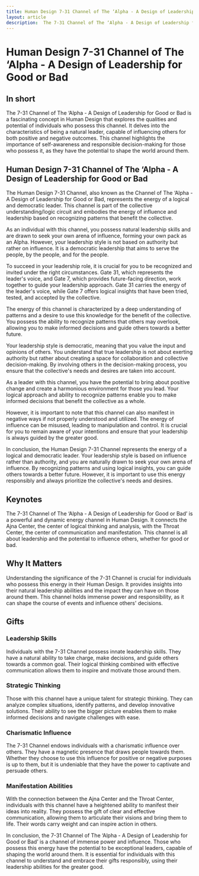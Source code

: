 ```yaml
---
title: Human Design 7-31 Channel of The ‘Alpha - A Design of Leadership for Good or Bad
layout: article
description:  The 7-31 Channel of The ‘Alpha - A Design of Leadership for Good or Bad is a fascinating concept in Human Design that explores the qualities and potential of individuals who possess this channel. It delves into the characteristics of being a natural leader, capable of influencing others for both positive and negative outcomes. This channel highlights the importance of self-awareness and responsible decision-making for those who possess it, as they have the potential to shape the world around them.
---
```

# Human Design 7-31 Channel of The ‘Alpha - A Design of Leadership for Good or Bad
## In short
 The 7-31 Channel of The ‘Alpha - A Design of Leadership for Good or Bad is a fascinating concept in Human Design that explores the qualities and potential of individuals who possess this channel. It delves into the characteristics of being a natural leader, capable of influencing others for both positive and negative outcomes. This channel highlights the importance of self-awareness and responsible decision-making for those who possess it, as they have the potential to shape the world around them.

## Human Design 7-31 Channel of The ‘Alpha - A Design of Leadership for Good or Bad
The Human Design 7-31 Channel, also known as the Channel of The ‘Alpha - A Design of Leadership for Good or Bad, represents the energy of a logical and democratic leader. This channel is part of the collective understanding/logic circuit and embodies the energy of influence and leadership based on recognizing patterns that benefit the collective.

As an individual with this channel, you possess natural leadership skills and are drawn to seek your own arena of influence, forming your own pack as an Alpha. However, your leadership style is not based on authority but rather on influence. It is a democratic leadership that aims to serve the people, by the people, and for the people.

To succeed in your leadership role, it is crucial for you to be recognized and invited under the right circumstances. Gate 31, which represents the leader's voice, and Gate 7, which provides future-facing direction, work together to guide your leadership approach. Gate 31 carries the energy of the leader's voice, while Gate 7 offers logical insights that have been tried, tested, and accepted by the collective.

The energy of this channel is characterized by a deep understanding of patterns and a desire to use this knowledge for the benefit of the collective. You possess the ability to recognize patterns that others may overlook, allowing you to make informed decisions and guide others towards a better future.

Your leadership style is democratic, meaning that you value the input and opinions of others. You understand that true leadership is not about exerting authority but rather about creating a space for collaboration and collective decision-making. By involving others in the decision-making process, you ensure that the collective's needs and desires are taken into account.

As a leader with this channel, you have the potential to bring about positive change and create a harmonious environment for those you lead. Your logical approach and ability to recognize patterns enable you to make informed decisions that benefit the collective as a whole.

However, it is important to note that this channel can also manifest in negative ways if not properly understood and utilized. The energy of influence can be misused, leading to manipulation and control. It is crucial for you to remain aware of your intentions and ensure that your leadership is always guided by the greater good.

In conclusion, the Human Design 7-31 Channel represents the energy of a logical and democratic leader. Your leadership style is based on influence rather than authority, and you are naturally drawn to seek your own arena of influence. By recognizing patterns and using logical insights, you can guide others towards a better future. However, it is important to use this energy responsibly and always prioritize the collective's needs and desires.
## Keynotes

The 7-31 Channel of The ‘Alpha - A Design of Leadership for Good or Bad’ is a powerful and dynamic energy channel in Human Design. It connects the Ajna Center, the center of logical thinking and analysis, with the Throat Center, the center of communication and manifestation. This channel is all about leadership and the potential to influence others, whether for good or bad.

## Why It Matters

Understanding the significance of the 7-31 Channel is crucial for individuals who possess this energy in their Human Design. It provides insights into their natural leadership abilities and the impact they can have on those around them. This channel holds immense power and responsibility, as it can shape the course of events and influence others' decisions.

## Gifts

### Leadership Skills

Individuals with the 7-31 Channel possess innate leadership skills. They have a natural ability to take charge, make decisions, and guide others towards a common goal. Their logical thinking combined with effective communication allows them to inspire and motivate those around them.

### Strategic Thinking

Those with this channel have a unique talent for strategic thinking. They can analyze complex situations, identify patterns, and develop innovative solutions. Their ability to see the bigger picture enables them to make informed decisions and navigate challenges with ease.

### Charismatic Influence

The 7-31 Channel endows individuals with a charismatic influence over others. They have a magnetic presence that draws people towards them. Whether they choose to use this influence for positive or negative purposes is up to them, but it is undeniable that they have the power to captivate and persuade others.

### Manifestation Abilities

With the connection between the Ajna Center and the Throat Center, individuals with this channel have a heightened ability to manifest their ideas into reality. They possess the gift of clear and effective communication, allowing them to articulate their visions and bring them to life. Their words carry weight and can inspire action in others.

In conclusion, the 7-31 Channel of The ‘Alpha - A Design of Leadership for Good or Bad’ is a channel of immense power and influence. Those who possess this energy have the potential to be exceptional leaders, capable of shaping the world around them. It is essential for individuals with this channel to understand and embrace their gifts responsibly, using their leadership abilities for the greater good.